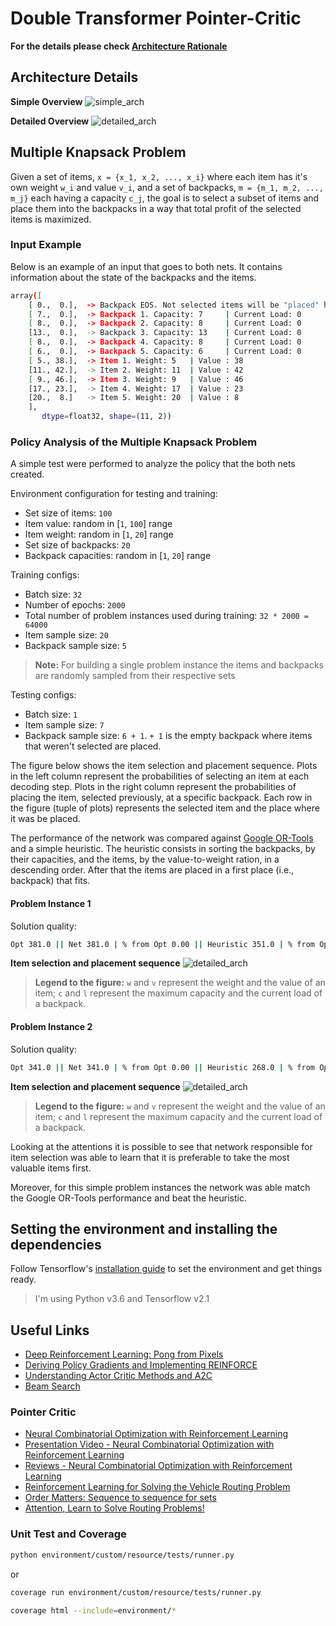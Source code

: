 # Double Transformer Pointer-Critic

**For the details please check [Architecture Rationale](./Arch_Rationale.md)**

## Architecture Details

**Simple Overview**
![simple_arch](./media/simple_arch.jpg)

**Detailed Overview**
![detailed_arch](./media/detailed_arch.jpg)


## Multiple Knapsack Problem
Given a set of items, `x = {x_1, x_2, ..., x_i}` where each item has it's own weight `w_i` and value `v_i`, and a set of backpacks, `m = {m_1, m_2, ..., m_j}` each having a capacity `c_j`, the goal is to select a subset of items and place them into the backpacks in a way that total profit of the selected items is maximized.

### Input Example

Below is an example of an input that goes to both nets. It contains information about the state of the backpacks and the items.

```bash
array([
    [ 0.,  0.],  -> Backpack EOS. Not selected items will be "placed" here
    [ 7.,  0.],  -> Backpack 1. Capacity: 7     | Current Load: 0
    [ 8.,  0.],  -> Backpack 2. Capacity: 8     | Current Load: 0
    [13.,  0.],  -> Backpack 3. Capacity: 13    | Current Load: 0
    [ 8.,  0.],  -> Backpack 4. Capacity: 8     | Current Load: 0
    [ 6.,  0.],  -> Backpack 5. Capacity: 6     | Current Load: 0
    [ 5., 38.],  -> Item 1. Weight: 5   | Value : 38
    [11., 42.],  -> Item 2. Weight: 11  | Value : 42
    [ 9., 46.],  -> Item 3. Weight: 9   | Value : 46
    [17., 23.],  -> Item 4. Weight: 17  | Value : 23
    [20.,  8.]   -> Item 5. Weight: 20  | Value : 8
    ],
       dtype=float32, shape=(11, 2))
```

### Policy Analysis of the Multiple Knapsack Problem
A simple test were performed to analyze the policy that the both nets created. 

Environment configuration for testing and training:
- Set size of items: `100`
- Item value: random in [`1`, `100`] range
- Item weight: random in [`1`, `20`] range
- Set size of backpacks: `20`
- Backpack capacities: random in [`1`, `20`] range

Training configs:
- Batch size: `32`
- Number of epochs: `2000`
- Total number of problem instances used during training: `32 * 2000 = 64000` 
- Item sample size: `20`
- Backpack sample size: `5`

> **Note:** For building a single problem instance the items and backpacks are randomly sampled from their respective sets

Testing configs:
- Batch size: `1`
- Item sample size: `7`
- Backpack sample size: `6 + 1`. `+ 1` is the empty backpack where items that weren't selected are placed.

The figure below shows the item selection and placement sequence. Plots in the left column represent the probabilities of selecting an item at each decoding step. Plots in the right column represent the probabilities of placing the item, selected previously, at a specific backpack. Each row in the figure (tuple of plots) represents the selected item and the place where it was be placed.

The performance of the network was compared against [Google OR-Tools](https://developers.google.com/optimization/bin/multiple_knapsack) and a simple heuristic. The heuristic consists in sorting the backpacks, by their capacities, and the items, by the value-to-weight ration, in a descending order. After that the items are placed in a first place (i.e., backpack) that fits.

#### Problem Instance 1
Solution quality:
```bash
Opt 381.0 || Net 381.0 | % from Opt 0.00 || Heuristic 351.0 | % from Opt 7.87
```

**Item selection and placement sequence**
![detailed_arch](./media/Policy.png)
> **Legend to the figure:** `w` and `v` represent the weight and the value of an item; `c` and `l` represent the maximum capacity and the current load of a backpack.

#### Problem Instance 2
Solution quality:
```bash
Opt 341.0 || Net 341.0 | % from Opt 0.00 || Heuristic 268.0 | % from Opt 21.41
```
**Item selection and placement sequence**
![detailed_arch](./media/Policy_2.png)
> **Legend to the figure:** `w` and `v` represent the weight and the value of an item; `c` and `l` represent the maximum capacity and the current load of a backpack.

Looking at the attentions it is possible to see that network responsible for item selection was able to learn that it is preferable to take the most valuable items first.

Moreover, for this simple problem instances the network was able match the Google OR-Tools performance and beat the heuristic.

## Setting the environment and installing the dependencies
Follow Tensorflow's [installation guide](https://www.tensorflow.org/install/pip) to set the environment and get things ready.

> I'm using Python v3.6 and Tensorflow v2.1


## Useful Links
- [Deep Reinforcement Learning: Pong from Pixels](http://karpathy.github.io/2016/05/31/rl/)
- [Deriving Policy Gradients and Implementing REINFORCE](https://medium.com/@thechrisyoon/deriving-policy-gradients-and-implementing-reinforce-f887949bd63)
- [Understanding Actor Critic Methods and A2C](https://towardsdatascience.com/understanding-actor-critic-methods-931b97b6df3f)
- [Beam Search](https://machinelearningmastery.com/beam-search-decoder-natural-language-processing/)

### Pointer Critic
- [Neural Combinatorial Optimization with Reinforcement Learning](https://arxiv.org/pdf/1611.09940.pdf)
- [Presentation Video - Neural Combinatorial Optimization with Reinforcement Learning](https://www.youtube.com/watch?v=mxCVgVrUw50)
- [Reviews - Neural Combinatorial Optimization with Reinforcement Learning](https://openreview.net/forum?id=rJY3vK9eg)
- [Reinforcement Learning for Solving the Vehicle Routing Problem](https://arxiv.org/pdf/1802.04240.pdf)
- [Order Matters: Sequence to sequence for sets](https://arxiv.org/pdf/1511.06391.pdf)
- [Attention, Learn to Solve Routing Problems!](https://arxiv.org/abs/1803.08475)

### Unit Test and Coverage
```bash
python environment/custom/resource/tests/runner.py
```
or 
```bash
coverage run environment/custom/resource/tests/runner.py 
```

```bash
coverage html --include=environment/*
```